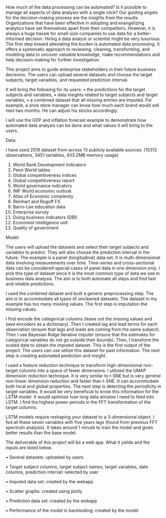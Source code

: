 How much of the data processing can be automated? Is it possible to manage all aspects of data analysis with a single click? Our guiding angels for the decision-making process are the insights from the results. Organizations that have been effective in adopting and evangelizing analytics have set themselves apart from their competitors. However, it is always a huge hassle for small-size companies to use data for a better-informed decision. Hiring a data analyst or scientist might be very luxurious. The first step toward alleviating the burden is automated data processing. It offers a systematic approach to reviewing, cleaning, transforming, and modeling data to uncover valuable knowledge, make recommendations and help decision-making for further investigation.

This project aims to guide enterprise stakeholders in their future business decisions. The users can upload several datasets and choose the target subjects, target variables, and requested prediction interval.

It will bring the following for its users:
•	the predictions for the target subjects and variables,
•	data insights related to target subjects and target variables,
•	a combined dataset that all missing entries are imputed.
For example, a shoe store manager can know how much each brand would sell next two months. He can adjust his stocks accordingly.

I will use the GDP and inflation forecast example to demonstrate how automated data analysis can be done and what values it will bring to the users.

Data: 

I have used 2019 dataset from across 13 publicly available sources. (15312 observations, 3451 variables, 403.2MB memory usage)
1.	World Bank Development Indicators
2.	Penn World tables
3.	Global competitiveness indices
4.	Global competitiveness report
5.	World governance indicators
6.	IMF World economic outlook
7.	Atlas of Economic complexity
8.	Reinhart and Rogoff FX
9.	Barro-Lee education data
10.	Enterprise survey
11.	Doing business indicators (DBI)
12.	Economist intelligence unit
13.	Quality of government

Model:

The users will upload the datasets and select their target subjects and variables to predict. They will also choose the prediction interval in the future. The example is a panel (longitudinal) data set. It is multi-dimensional data involving measurements over time. Time-series and cross-sectional data can be considered special cases of panel data in one dimension only. I pick this type of dataset since it is the most common type of data we see in business data analysis. The aim is to both automate all steps and find fast and reliable predictions.

I used the combined dataset and built a generic preprocessing step. The aim is to accommodate all types of uncleaned datasets. The dataset in my example has too many missing values. The first step is imputation the missing values.

I first encode the categorical columns (leave out the missing values and save encoders as a dictionary). Then I created lag and lead terms for each observation (ensure that lags and leads are coming from the same subject). Then I use Bayesian Ridge iterative imputer (ensure that the estimates for categorical variables do not go outside their bounds). Then, I transform the scaled data to obtain the imputed dataset. This is the first output of the project. The users can use utilize this dataset for past information. The next step is creating automated prediction and insight.

I used a feature reduction technique to transform high-dimensional non-target columns into a space of fewer dimensions. I utilized the UMAP dimension reduction technique. It is very similar to t-SNE but is very general non-linear dimension reduction and faster than t-SNE. It can accommodate both local and global properties. The next step is detecting the periodicity in target variables. It would be very beneficial to know this information for the LSTM model. It would optimize how long data window I need to feed into LSTM. I find the highest power periods in the FFT transformation of the target columns.

LSTM models require reshaping your dataset to a 3-dimensional object. I fed all these seven variables with five years lags (found from previous FFT spectrum analysis). It takes around 1 minute to train the model and gives better results than the base model.

The deliverable of this project will be a web app. What it yields and the inputs are listed below.

•	Several datasets: uploaded by users

•	Target subject columns, target subject names, target variables, date columns, prediction interval: selected by user

•	Imputed data set: created by the webapp

•	Scatter graphs: created using plotly

•	Prediction data set: created by the webapp

•	Performance of the model in backtesting: created by the model
